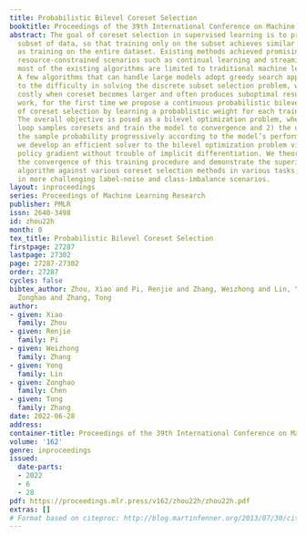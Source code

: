 ```yaml
---
title: Probabilistic Bilevel Coreset Selection
booktitle: Proceedings of the 39th International Conference on Machine Learning
abstract: The goal of coreset selection in supervised learning is to produce a weighted
  subset of data, so that training only on the subset achieves similar performance
  as training on the entire dataset. Existing methods achieved promising results in
  resource-constrained scenarios such as continual learning and streaming. However,
  most of the existing algorithms are limited to traditional machine learning models.
  A few algorithms that can handle large models adopt greedy search approaches due
  to the difficulty in solving the discrete subset selection problem, which is computationally
  costly when coreset becomes larger and often produces suboptimal results. In this
  work, for the first time we propose a continuous probabilistic bilevel formulation
  of coreset selection by learning a probablistic weight for each training sample.
  The overall objective is posed as a bilevel optimization problem, where 1) the inner
  loop samples coresets and train the model to convergence and 2) the outer loop updates
  the sample probability progressively according to the model’s performance. Importantly,
  we develop an efficient solver to the bilevel optimization problem via unbiased
  policy gradient without trouble of implicit differentiation. We theoretically prove
  the convergence of this training procedure and demonstrate the superiority of our
  algorithm against various coreset selection methods in various tasks, especially
  in more challenging label-noise and class-imbalance scenarios.
layout: inproceedings
series: Proceedings of Machine Learning Research
publisher: PMLR
issn: 2640-3498
id: zhou22h
month: 0
tex_title: Probabilistic Bilevel Coreset Selection
firstpage: 27287
lastpage: 27302
page: 27287-27302
order: 27287
cycles: false
bibtex_author: Zhou, Xiao and Pi, Renjie and Zhang, Weizhong and Lin, Yong and Chen,
  Zonghao and Zhang, Tong
author:
- given: Xiao
  family: Zhou
- given: Renjie
  family: Pi
- given: Weizhong
  family: Zhang
- given: Yong
  family: Lin
- given: Zonghao
  family: Chen
- given: Tong
  family: Zhang
date: 2022-06-28
address:
container-title: Proceedings of the 39th International Conference on Machine Learning
volume: '162'
genre: inproceedings
issued:
  date-parts:
  - 2022
  - 6
  - 28
pdf: https://proceedings.mlr.press/v162/zhou22h/zhou22h.pdf
extras: []
# Format based on citeproc: http://blog.martinfenner.org/2013/07/30/citeproc-yaml-for-bibliographies/
---
```


